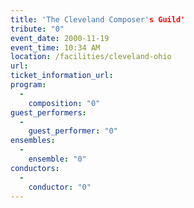 ```yaml
---
title: 'The Cleveland Composer's Guild'
tribute: "0"
event_date: 2000-11-19
event_time: 10:34 AM
location: /facilities/cleveland-ohio
url: 
ticket_information_url: 
program: 
  -
    composition: "0"
guest_performers: 
  -
    guest_performer: "0"
ensembles: 
  -
    ensemble: "0"
conductors: 
  -
    conductor: "0"
---
```

